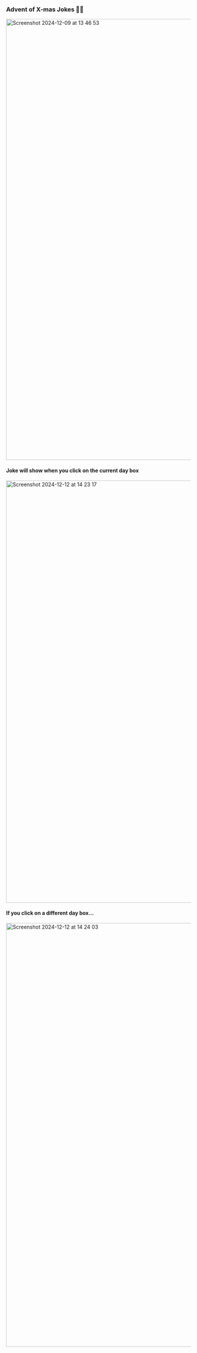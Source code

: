 ### Advent of X-mas Jokes 🎄🎅
<img width="1199" alt="Screenshot 2024-12-09 at 13 46 53" src="https://github.com/user-attachments/assets/021da126-3b8f-4a7f-aa30-23f53d0b7d6e">

#### Joke will show when you click on the current day box
<img width="1148" alt="Screenshot 2024-12-12 at 14 23 17" src="https://github.com/user-attachments/assets/5133a42e-8185-434e-82c3-7a08012b8e31" />

#### If you click on a different day box...
<img width="1152" alt="Screenshot 2024-12-12 at 14 24 03" src="https://github.com/user-attachments/assets/b86a8342-23d0-498e-9d17-693ddb3396b1" />
